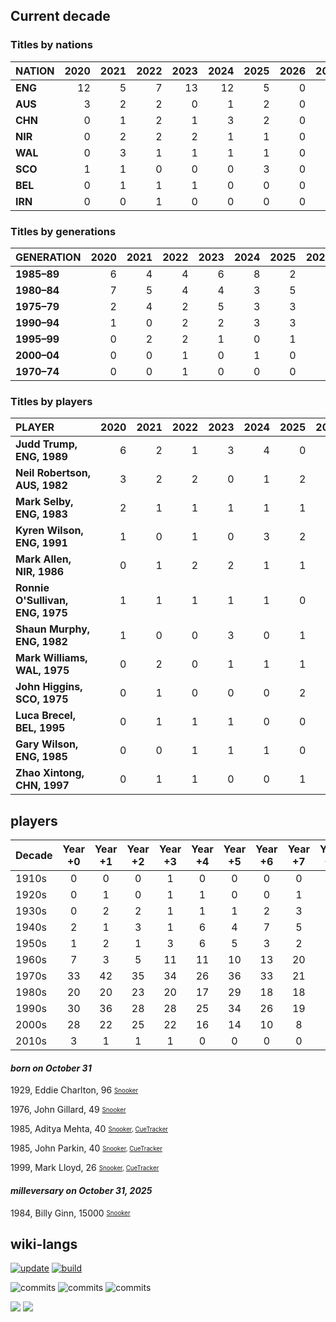 ## Current decade
### Titles by nations

| NATION | 2020 | 2021 | 2022 | 2023 | 2024 | 2025 | 2026 | 2027 | 2028 | 2029 | 2020s |
| :--- | ---: | ---: | ---: | ---: | ---: | ---: | ---: | ---: | ---: | ---: | ---: | 
| **ENG** | 12 | 5 | 7 | 13 | 12 | 5 | 0 | 0 | 0 | 0 | 54 |
| **AUS** | 3 | 2 | 2 | 0 | 1 | 2 | 0 | 0 | 0 | 0 | 10 |
| **CHN** | 0 | 1 | 2 | 1 | 3 | 2 | 0 | 0 | 0 | 0 | 9 |
| **NIR** | 0 | 2 | 2 | 2 | 1 | 1 | 0 | 0 | 0 | 0 | 8 |
| **WAL** | 0 | 3 | 1 | 1 | 1 | 1 | 0 | 0 | 0 | 0 | 7 |
| **SCO** | 1 | 1 | 0 | 0 | 0 | 3 | 0 | 0 | 0 | 0 | 5 |
| **BEL** | 0 | 1 | 1 | 1 | 0 | 0 | 0 | 0 | 0 | 0 | 3 |
| **IRN** | 0 | 0 | 1 | 0 | 0 | 0 | 0 | 0 | 0 | 0 | 1 |

### Titles by generations

| GENERATION | 2020 | 2021 | 2022 | 2023 | 2024 | 2025 | 2026 | 2027 | 2028 | 2029 | 2020s |
| :--- | ---: | ---: | ---: | ---: | ---: | ---: | ---: | ---: | ---: | ---: | ---: | 
| **1985–89** | 6 | 4 | 4 | 6 | 8 | 2 | 0 | 0 | 0 | 0 | 30 |
| **1980–84** | 7 | 5 | 4 | 4 | 3 | 5 | 0 | 0 | 0 | 0 | 28 |
| **1975–79** | 2 | 4 | 2 | 5 | 3 | 3 | 0 | 0 | 0 | 0 | 19 |
| **1990–94** | 1 | 0 | 2 | 2 | 3 | 3 | 0 | 0 | 0 | 0 | 11 |
| **1995–99** | 0 | 2 | 2 | 1 | 0 | 1 | 0 | 0 | 0 | 0 | 6 |
| **2000–04** | 0 | 0 | 1 | 0 | 1 | 0 | 0 | 0 | 0 | 0 | 2 |
| **1970–74** | 0 | 0 | 1 | 0 | 0 | 0 | 0 | 0 | 0 | 0 | 1 |

### Titles by players

| PLAYER | 2020 | 2021 | 2022 | 2023 | 2024 | 2025 | 2026 | 2027 | 2028 | 2029 | 2020s |
| :--- | ---: | ---: | ---: | ---: | ---: | ---: | ---: | ---: | ---: | ---: | ---: | 
| **Judd&nbsp;Trump,<br>ENG,&nbsp;1989** | 6 | 2 | 1 | 3 | 4 | 0 | 0 | 0 | 0 | 0 | 16 |
| **Neil&nbsp;Robertson,<br>AUS,&nbsp;1982** | 3 | 2 | 2 | 0 | 1 | 2 | 0 | 0 | 0 | 0 | 10 |
| **Mark&nbsp;Selby,<br>ENG,&nbsp;1983** | 2 | 1 | 1 | 1 | 1 | 1 | 0 | 0 | 0 | 0 | 7 |
| **Kyren Wilson,<br>ENG, 1991** | 1 | 0 | 1 | 0 | 3 | 2 | 0 | 0 | 0 | 0 | 7 |
| **Mark Allen,<br>NIR, 1986** | 0 | 1 | 2 | 2 | 1 | 1 | 0 | 0 | 0 | 0 | 7 |
| **Ronnie O'Sullivan,<br>ENG, 1975** | 1 | 1 | 1 | 1 | 1 | 0 | 0 | 0 | 0 | 0 | 5 |
| **Shaun Murphy,<br>ENG, 1982** | 1 | 0 | 0 | 3 | 0 | 1 | 0 | 0 | 0 | 0 | 5 |
| **Mark Williams,<br>WAL, 1975** | 0 | 2 | 0 | 1 | 1 | 1 | 0 | 0 | 0 | 0 | 5 |
| **John Higgins,<br>SCO, 1975** | 0 | 1 | 0 | 0 | 0 | 2 | 0 | 0 | 0 | 0 | 3 |
| **Luca Brecel,<br>BEL, 1995** | 0 | 1 | 1 | 1 | 0 | 0 | 0 | 0 | 0 | 0 | 3 |
| **Gary Wilson,<br>ENG, 1985** | 0 | 0 | 1 | 1 | 1 | 0 | 0 | 0 | 0 | 0 | 3 |
| **Zhao Xintong,<br>CHN, 1997** | 0 | 1 | 1 | 0 | 0 | 1 | 0 | 0 | 0 | 0 | 3 |

## players
| Decade | Year +0 | Year +1 | Year +2 | Year +3 | Year +4 | Year +5 | Year +6 | Year +7 | Year +8 | Year +9 | Decade Total |
|:-------|:-------:|:-------:|:-------:|:-------:|:-------:|:-------:|:-------:|:-------:|:-------:|:-------:|:-------------:|
| 1910s | 0 | 0 | 0 | 1 | 0 | 0 | 0 | 0 | 0 | 0 | 1 |
| 1920s | 0 | 1 | 0 | 1 | 1 | 0 | 0 | 1 | 1 | 2 | 7 |
| 1930s | 0 | 2 | 2 | 1 | 1 | 1 | 2 | 3 | 2 | 0 | 14 |
| 1940s | 2 | 1 | 3 | 1 | 6 | 4 | 7 | 5 | 6 | 3 | 38 |
| 1950s | 1 | 2 | 1 | 3 | 6 | 5 | 3 | 2 | 8 | 4 | 35 |
| 1960s | 7 | 3 | 5 | 11 | 11 | 10 | 13 | 20 | 19 | 35 | 134 |
| 1970s | 33 | 42 | 35 | 34 | 26 | 36 | 33 | 21 | 25 | 18 | 303 |
| 1980s | 20 | 20 | 23 | 20 | 17 | 29 | 18 | 18 | 18 | 24 | 207 |
| 1990s | 30 | 36 | 28 | 28 | 25 | 34 | 26 | 19 | 23 | 23 | 272 |
| 2000s | 28 | 22 | 25 | 22 | 16 | 14 | 10 | 8 | 7 | 4 | 156 |
| 2010s | 3 | 1 | 1 | 1 | 0 | 0 | 0 | 0 | 0 | 0 | 6 |


#### ***born on October 31***
1929, Eddie Charlton, 96 <sub><sup>[Snooker](http://www.snooker.org/res/index.asp?player=3449)</sup></sub>

1976, John Gillard, 49 <sub><sup>[Snooker](http://www.snooker.org/res/index.asp?player=2279)</sup></sub>

1985, Aditya Mehta, 40 <sub><sup>[Snooker](http://www.snooker.org/res/index.asp?player=108), [CueTracker](http://cuetracker.net/Players/aditya-mehta/)</sup></sub>

1985, John Parkin, 40 <sub><sup>[Snooker](http://www.snooker.org/res/index.asp?player=1020), [CueTracker](http://cuetracker.net/Players/john-parkin/)</sup></sub>

1999, Mark Lloyd, 26 <sub><sup>[Snooker](http://www.snooker.org/res/index.asp?player=2595), [CueTracker](http://cuetracker.net/Players/mark-lloyd/)</sup></sub>


#### ***milleversary on October 31, 2025***
1984, Billy Ginn, 15000 <sub><sup>[Snooker](http://www.snooker.org/res/index.asp?player=2350)</sup></sub>



## wiki-langs
[![update](https://github.com/dreamerminsk/wiki-langs/actions/workflows/update-tables.yml/badge.svg)](https://github.com/dreamerminsk/wiki-langs/actions/workflows/update-tables.yml)
[![build](https://github.com/dreamerminsk/wiki-langs/actions/workflows/build.yml/badge.svg)](https://github.com/dreamerminsk/wiki-langs/actions/workflows/build.yml)

![commits](https://img.shields.io/github/commit-activity/y/dreamerminsk/wiki-langs)
![commits](https://img.shields.io/github/commit-activity/m/dreamerminsk/wiki-langs)
![commits](https://img.shields.io/github/commit-activity/w/dreamerminsk/wiki-langs)

![](https://img.shields.io/github/languages/code-size/dreamerminsk/wiki-langs)
![](https://img.shields.io/github/repo-size/dreamerminsk/wiki-langs)


